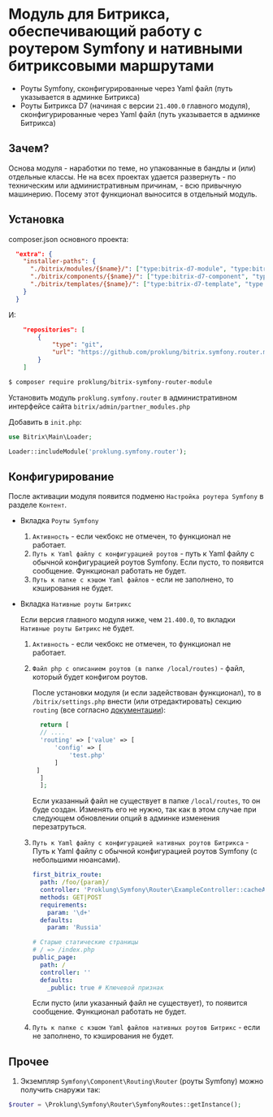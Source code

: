 # Модуль для Битрикса, обеспечивающий работу с роутером Symfony и нативными битриксовыми маршрутами

- Роуты Symfony, сконфигурированные через Yaml файл (путь указывается в админке Битрикса)
- Роуты Битрикса D7 (начиная с версии `21.400.0` главного модуля), сконфигурированные через Yaml файл (путь указывается в админке Битрикса)

## Зачем?

Основа модуля - наработки по теме, но упакованные в бандлы и (или) отдельные классы. Не на всех проектах удается
развернуть - по техническим или административным причинам, - всю привычную машинерию. 
Посему этот функционал выносится в отдельный модуль.

## Установка

composer.json основного проекта:

```json
  "extra": {
    "installer-paths": {
      "./bitrix/modules/{$name}/": ["type:bitrix-d7-module", "type:bitrix-module"],
      "./bitrix/components/{$name}/": ["type:bitrix-d7-component", "type:bitrix-component"],
      "./bitrix/templates/{$name}/": ["type:bitrix-d7-template", "type:bitrix-theme"]
    }
  }
```

И:

```json
    "repositories": [
        {
            "type": "git",
            "url": "https://github.com/proklung/bitrix.symfony.router.module"
        }
    ]
```

```bash
$ composer require proklung/bitrix-symfony-router-module
```

Установить модуль `proklung.symfony.router` в административном интерфейсе сайта `bitrix/admin/partner_modules.php`

Добавить в `init.php`:

```php
use Bitrix\Main\Loader;

Loader::includeModule('proklung.symfony.router');
```

## Конфигурирование

После активации модуля появится подменю `Настройка роутера Symfony` в разделе `Контент`.

- Вкладка `Роуты Symfony`

  1) `Активность` - если чекбокс не отмечен, то функционал не работает.  
  2) `Путь к Yaml файлу с конфигурацией роутов` - путь к Yaml файлу с обычной конфигурацией роутов Symfony.
     Если пусто, то появится сообщение. Функционал работать не будет.
  3) `Путь к папке с кэшом Yaml файлов` - если не заполнено, то кэширования не будет.        

- Вкладка `Нативные роуты Битрикс`

  Если версия главного модуля ниже, чем `21.400.0`, то вкладки `Нативные роуты Битрикс` не будет.  

  1) `Активность` - если чекбокс не отмечен, то функционал не работает.
  2) `Файл php с описанием роутов (в папке /local/routes)` - файл, который будет конфигом роутов.
  
      После установки модуля (и если задействован функционал), то в `/bitrix/settings.php` внести (или отредактировать)
       секцию `routing` (все согласно [документации](https://dev.1c-bitrix.ru/learning/course/index.php?COURSE_ID=43&CHAPTER_ID=013764)):
       
       ```php
         return [
         // ....
         'routing' => ['value' => [
             'config' => [
                 'test.php'
             ]
        ]
         ]
         ];
       ```
       
      Если указанный файл не существует в папке `/local/routes`, то он буде создан. Изменять его не нужно, так как
      в этом случае при следующем обновлении опций в админке изменения перезатруться.
  
  3) `Путь к Yaml файлу с конфигурацией нативных роутов Битрикса` - Путь к Yaml файлу с обычной конфигурацией роутов Symfony (с небольшими
      нюансами).
      
      ```yaml
      first_bitrix_route:
        path: /foo/{param}/
        controller: 'Proklung\Symfony\Router\ExampleController::cacheAction'
        methods: GET|POST
        requirements:
          param: '\d+'
        defaults:
          param: 'Russia'
      
      # Старые статические страницы
      # / => /index.php
      public_page:
        path: /
        controller: ''
        defaults:
          _public: true # Ключевой признак
      
      ```
      
      Если пусто (или указанный файл не существует), то появится сообщение. Функционал работать не будет. 
      
  4) `Путь к папке с кэшом Yaml файлов нативных роутов Битрикс` - если не заполнено, то кэширования не будет.   

## Прочее

1) Экземпляр `Symfony\Component\Routing\Router` (роуты Symfony) можно получить снаружи так:

```php
$router = \Proklung\Symfony\Router\SymfonyRoutes::getInstance();
```